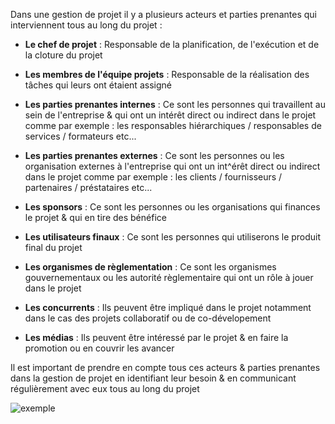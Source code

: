 Dans une gestion de projet il y a plusieurs acteurs et parties prenantes qui interviennent tous au long du projet :

* **Le chef de projet** : Responsable de la planification, de l'exécution et de la cloture du projet

* **Les membres de l'équipe projets** : Responsable de la réalisation des tâches qui leurs ont étaient assigné

* **Les parties prenantes internes** : Ce sont les personnes qui travaillent au sein de l'entreprise & qui ont un intérêt direct ou indirect dans le projet comme par exemple : les responsables hiérarchiques / responsables de services / formateurs etc...

* **Les parties prenantes externes** : Ce sont les personnes ou les organisation externes à l'entreprise qui ont un int^érêt direct ou indirect dans le projet comme par exemple : les clients / fournisseurs / partenaires / préstataires etc...

* **Les sponsors** : Ce sont les personnes ou les organisations qui finances le projet & qui en tire des bénéfice

* **Les utilisateurs finaux** : Ce sont les personnes qui utiliserons le produit final du projet

* **Les organismes de règlementation** : Ce sont les organismes gouvernementaux ou les autorité règlementaire qui ont un rôle à jouer dans le projet

* **Les concurrents** : Ils peuvent être impliqué dans le projet notamment dans le cas des projets collaboratif ou de co-dévelopement

* **Les médias** : Ils peuvent être intéressé par le projet & en faire la promotion ou en couvrir les avancer

Il est important de prendre en compte tous ces acteurs & parties prenantes dans la gestion de projet en identifiant leur besoin & en communicant régulièrement avec eux tous au long du projet

![exemple](github.com/AngeloPORTELLIP22008750/cours/blob/main/makssoud/gestion_projet/Capture.PNG)
